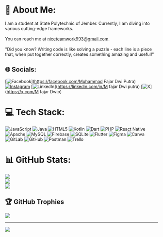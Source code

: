 # 💫 About Me:
I am a student at State Polytechnic of Jember. Currently, I am diving into various cutting-edge frameworks.<br><br>You can reach me at niceteamwork993@gmail.com.<br><br>"Did you know? Writing code is like solving a puzzle - each line is a piece that, when put together correctly, creates something amazing and useful!"


## 🌐 Socials:
[![Facebook](https://img.shields.io/badge/Facebook-%231877F2.svg?logo=Facebook&logoColor=white)](https://facebook.com/Muhammad Fajar Dwi Putra) [![Instagram](https://img.shields.io/badge/Instagram-%23E4405F.svg?logo=Instagram&logoColor=white)](https://instagram.com/Mfdiputra) [![LinkedIn](https://img.shields.io/badge/LinkedIn-%230077B5.svg?logo=linkedin&logoColor=white)](https://linkedin.com/in/M fajar Dwi putra) [![X](https://img.shields.io/badge/X-black.svg?logo=X&logoColor=white)](https://x.com/M fajar Dwip) 

# 💻 Tech Stack:
![JavaScript](https://img.shields.io/badge/javascript-%23323330.svg?style=for-the-badge&logo=javascript&logoColor=%23F7DF1E) ![Java](https://img.shields.io/badge/java-%23ED8B00.svg?style=for-the-badge&logo=openjdk&logoColor=white) ![HTML5](https://img.shields.io/badge/html5-%23E34F26.svg?style=for-the-badge&logo=html5&logoColor=white) ![Kotlin](https://img.shields.io/badge/kotlin-%237F52FF.svg?style=for-the-badge&logo=kotlin&logoColor=white) ![Dart](https://img.shields.io/badge/dart-%230175C2.svg?style=for-the-badge&logo=dart&logoColor=white) ![PHP](https://img.shields.io/badge/php-%23777BB4.svg?style=for-the-badge&logo=php&logoColor=white) ![React Native](https://img.shields.io/badge/react_native-%2320232a.svg?style=for-the-badge&logo=react&logoColor=%2361DAFB) ![Apache](https://img.shields.io/badge/apache-%23D42029.svg?style=for-the-badge&logo=apache&logoColor=white) ![MySQL](https://img.shields.io/badge/mysql-4479A1.svg?style=for-the-badge&logo=mysql&logoColor=white) ![Firebase](https://img.shields.io/badge/firebase-a08021?style=for-the-badge&logo=firebase&logoColor=ffcd34) ![SQLite](https://img.shields.io/badge/sqlite-%2307405e.svg?style=for-the-badge&logo=sqlite&logoColor=white) ![Flutter](https://img.shields.io/badge/Flutter-%2302569B.svg?style=for-the-badge&logo=Flutter&logoColor=white) ![Figma](https://img.shields.io/badge/figma-%23F24E1E.svg?style=for-the-badge&logo=figma&logoColor=white) ![Canva](https://img.shields.io/badge/Canva-%2300C4CC.svg?style=for-the-badge&logo=Canva&logoColor=white) ![GitLab](https://img.shields.io/badge/gitlab-%23181717.svg?style=for-the-badge&logo=gitlab&logoColor=white) ![GitHub](https://img.shields.io/badge/github-%23121011.svg?style=for-the-badge&logo=github&logoColor=white) ![Postman](https://img.shields.io/badge/Postman-FF6C37?style=for-the-badge&logo=postman&logoColor=white) ![Trello](https://img.shields.io/badge/Trello-%23026AA7.svg?style=for-the-badge&logo=Trello&logoColor=white)
# 📊 GitHub Stats:
![](https://github-readme-stats.vercel.app/api?username=MFajarDwip&theme=dark&hide_border=false&include_all_commits=true&count_private=true)<br/>
![](https://github-readme-streak-stats.herokuapp.com/?user=MFajarDwip&theme=dark&hide_border=false)<br/>
![](https://github-readme-stats.vercel.app/api/top-langs/?username=MFajarDwip&theme=dark&hide_border=false&include_all_commits=true&count_private=true&layout=compact)

## 🏆 GitHub Trophies
![](https://github-profile-trophy.vercel.app/?username=MFajarDwip&theme=radical&no-frame=false&no-bg=false&margin-w=4)

---
[![](https://visitcount.itsvg.in/api?id=MFajarDwip&icon=0&color=0)](https://visitcount.itsvg.in)

<!-- Proudly created with GPRM ( https://gprm.itsvg.in ) -->
